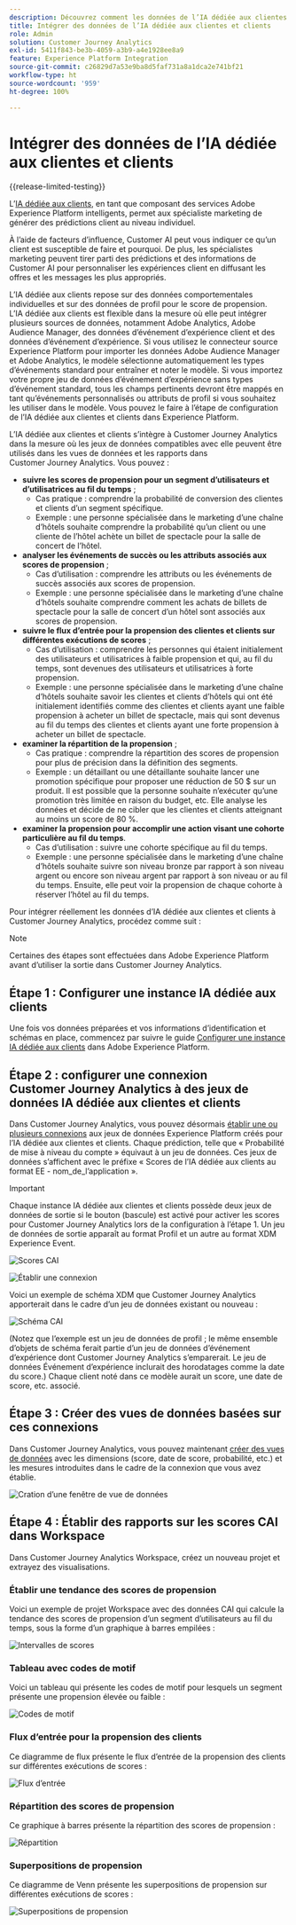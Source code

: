 ```yaml
---
description: Découvrez comment les données de l’IA dédiée aux clientes et clients d’Adobe Experience Platform s’intègrent à Workspace dans Customer Journey Analytics.
title: Intégrer des données de l’IA dédiée aux clientes et clients
role: Admin
solution: Customer Journey Analytics
exl-id: 5411f843-be3b-4059-a3b9-a4e1928ee8a9
feature: Experience Platform Integration
source-git-commit: c26829d7a53e9ba8d5faf731a8a1dca2e741bf21
workflow-type: ht
source-wordcount: '959'
ht-degree: 100%

---
```


# Intégrer des données de l’IA dédiée aux clientes et clients

{{release-limited-testing}}

L’[IA dédiée aux clients](https://experienceleague.adobe.com/docs/experience-platform/intelligent-services/customer-ai/overview.html?lang=fr), en tant que composant des services Adobe Experience Platform intelligents, permet aux spécialiste marketing de générer des prédictions client au niveau individuel.

À l’aide de facteurs d’influence, Customer AI peut vous indiquer ce qu’un client est susceptible de faire et pourquoi. De plus, les spécialistes marketing peuvent tirer parti des prédictions et des informations de Customer AI pour personnaliser les expériences client en diffusant les offres et les messages les plus appropriés.

L’IA dédiée aux clients repose sur des données comportementales individuelles et sur des données de profil pour le score de propension. L’IA dédiée aux clients est flexible dans la mesure où elle peut intégrer plusieurs sources de données, notamment Adobe Analytics, Adobe Audience Manager, des données d’événement d’expérience client et des données d’événement d’expérience. Si vous utilisez le connecteur source Experience Platform pour importer les données Adobe Audience Manager et Adobe Analytics, le modèle sélectionne automatiquement les types d’événements standard pour entraîner et noter le modèle. Si vous importez votre propre jeu de données d’événement d’expérience sans types d’événement standard, tous les champs pertinents devront être mappés en tant qu’événements personnalisés ou attributs de profil si vous souhaitez les utiliser dans le modèle. Vous pouvez le faire à l’étape de configuration de l’IA dédiée aux clientes et clients dans Experience Platform.

L’IA dédiée aux clientes et clients s’intègre à Customer Journey Analytics dans la mesure où les jeux de données compatibles avec elle peuvent être utilisés dans les vues de données et les rapports dans Customer Journey Analytics. Vous pouvez :

* **suivre les scores de propension pour un segment d’utilisateurs et d’utilisatrices au fil du temps** ;
   * Cas pratique : comprendre la probabilité de conversion des clientes et clients d’un segment spécifique.
   * Exemple : une personne spécialisée dans le marketing d’une chaîne d’hôtels souhaite comprendre la probabilité qu’un client ou une cliente de l’hôtel achète un billet de spectacle pour la salle de concert de l’hôtel.
* **analyser les événements de succès ou les attributs associés aux scores de propension** ;
   * Cas d’utilisation : comprendre les attributs ou les événements de succès associés aux scores de propension.
   * Exemple : une personne spécialisée dans le marketing d’une chaîne d’hôtels souhaite comprendre comment les achats de billets de spectacle pour la salle de concert d’un hôtel sont associés aux scores de propension.
* **suivre le flux d’entrée pour la propension des clientes et clients sur différentes exécutions de scores** ;
   * Cas d’utilisation : comprendre les personnes qui étaient initialement des utilisateurs et utilisatrices à faible propension et qui, au fil du temps, sont devenues des utilisateurs et utilisatrices à forte propension.
   * Exemple : une personne spécialisée dans le marketing d’une chaîne d’hôtels souhaite savoir les clientes et clients d’hôtels qui ont été initialement identifiés comme des clientes et clients ayant une faible propension à acheter un billet de spectacle, mais qui sont devenus au fil du temps des clientes et clients ayant une forte propension à acheter un billet de spectacle.
* **examiner la répartition de la propension** ;
   * Cas pratique : comprendre la répartition des scores de propension pour plus de précision dans la définition des segments.
   * Exemple : un détaillant ou une détaillante souhaite lancer une promotion spécifique pour proposer une réduction de 50 $ sur un produit. Il est possible que la personne souhaite n’exécuter qu’une promotion très limitée en raison du budget, etc. Elle analyse les données et décide de ne cibler que les clientes et clients atteignant au moins un score de 80 %.
* **examiner la propension pour accomplir une action visant une cohorte particulière au fil du temps**.
   * Cas d’utilisation : suivre une cohorte spécifique au fil du temps.
   * Exemple : une personne spécialisée dans le marketing d’une chaîne d’hôtels souhaite suivre son niveau bronze par rapport à son niveau argent ou encore son niveau argent par rapport à son niveau or au fil du temps. Ensuite, elle peut voir la propension de chaque cohorte à réserver l’hôtel au fil du temps.

Pour intégrer réellement les données d’IA dédiée aux clientes et clients à Customer Journey Analytics, procédez comme suit :

>[!NOTE]
>
>Certaines des étapes sont effectuées dans Adobe Experience Platform avant d’utiliser la sortie dans Customer Journey Analytics.


## Étape 1 : Configurer une instance IA dédiée aux clients

Une fois vos données préparées et vos informations d’identification et schémas en place, commencez par suivre le guide [Configurer une instance IA dédiée aux clients](https://experienceleague.adobe.com/docs/experience-platform/intelligent-services/customer-ai/user-guide/configure.html?lang=fr) dans Adobe Experience Platform.

## Étape 2 : configurer une connexion Customer Journey Analytics à des jeux de données IA dédiée aux clientes et clients

Dans Customer Journey Analytics, vous pouvez désormais [établir une ou plusieurs connexions](/help/connections/create-connection.md) aux jeux de données Experience Platform créés pour l’IA dédiée aux clientes et clients. Chaque prédiction, telle que « Probabilité de mise à niveau du compte » équivaut à un jeu de données. Ces jeux de données s’affichent avec le préfixe « Scores de l’IA dédiée aux clients au format EE - nom_de_l’application ».

>[!IMPORTANT]
>
>Chaque instance IA dédiée aux clientes et clients possède deux jeux de données de sortie si le bouton (bascule) est activé pour activer les scores pour Customer Journey Analytics lors de la configuration à l’étape 1. Un jeu de données de sortie apparaît au format Profil et un autre au format XDM Experience Event.

![Scores CAI](assets/cai-scores.png)

![Établir une connexion](assets/create-conn.png)

Voici un exemple de schéma XDM que Customer Journey Analytics apporterait dans le cadre d’un jeu de données existant ou nouveau :

![Schéma CAI](assets/cai-schema.png)

(Notez que l’exemple est un jeu de données de profil ; le même ensemble d’objets de schéma ferait partie d’un jeu de données d’événement d’expérience dont Customer Journey Analytics s’emparerait. Le jeu de données Événement d’expérience inclurait des horodatages comme la date du score.) Chaque client noté dans ce modèle aurait un score, une date de score, etc.  associé.

## Étape 3 : Créer des vues de données basées sur ces connexions

Dans Customer Journey Analytics, vous pouvez maintenant [créer des vues de données](/help/data-views/create-dataview.md) avec les dimensions (score, date de score, probabilité, etc.) et les mesures introduites dans le cadre de la connexion que vous avez établie.

![Cration d’une fenêtre de vue de données](assets/create-dataview.png)

## Étape 4 : Établir des rapports sur les scores CAI dans Workspace

Dans Customer Journey Analytics Workspace, créez un nouveau projet et extrayez des visualisations.

### Établir une tendance des scores de propension

Voici un exemple de projet Workspace avec des données CAI qui calcule la tendance des scores de propension d’un segment d’utilisateurs au fil du temps, sous la forme d’un graphique à barres empilées :

![Intervalles de scores](assets/workspace-scores.png)

### Tableau avec codes de motif

Voici un tableau qui présente les codes de motif pour lesquels un segment présente une propension élevée ou faible :

![Codes de motif](assets/reason-codes.png)

### Flux d’entrée pour la propension des clients

Ce diagramme de flux présente le flux d’entrée de la propension des clients sur différentes exécutions de scores :

![Flux d’entrée](assets/flow.png)

### Répartition des scores de propension

Ce graphique à barres présente la répartition des scores de propension :

![Répartition](assets/distribution.png)

### Superpositions de propension

Ce diagramme de Venn présente les superpositions de propension sur différentes exécutions de scores :

![Superpositions de propension](assets/venn.png)
